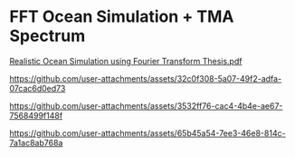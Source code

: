 # FFT Ocean Simulation + TMA Spectrum

[Realistic Ocean Simulation using Fourier Transform Thesis.pdf](https://github.com/user-attachments/files/18606175/Realistic.Ocean.Simulation.using.Fourier.Transform.pdf)


https://github.com/user-attachments/assets/32c0f308-5a07-49f2-adfa-07cac6d0ed73

https://github.com/user-attachments/assets/3532ff76-cac4-4b4e-ae67-7568499f148f

https://github.com/user-attachments/assets/65b45a54-7ee3-46e8-814c-7a1ac8ab768a
